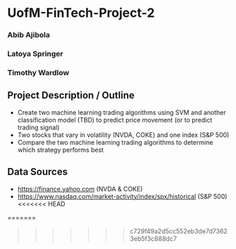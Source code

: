 # UofM-FinTech-Project-2

### Abib Ajibola
### Latoya Springer
### Timothy Wardlow

## Project Description / Outline
* Create two machine learning trading algorithms using SVM and another classification model (TBD) to predict price movement (or to predict trading signal)
* Two stocks that vary in volatility (NVDA, COKE) and one index (S&P 500)
* Compare the two machine learning trading algorithms to determine which strategy performs best


## Data Sources
* https://finance.yahoo.com (NVDA & COKE)
* https://www.nasdaq.com/market-activity/index/spx/historical (S&P 500)
<<<<<<< HEAD

=======
>>>>>>> c729f49a2d5cc552eb3de7d73623eb5f3c888dc7

